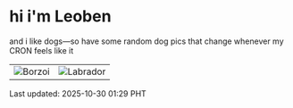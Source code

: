 # hi i'm Leoben

and i like dogs—so have some random dog pics that change whenever my CRON feels like it

|  |  |
|--------|----------|
| ![Borzoi](https://random-dog-vercel.vercel.app/api/random-borzoi?v=1761758959) | ![Labrador](https://random-dog-vercel.vercel.app/api/random-labrador?v=1761758959) |

Last updated: 2025-10-30 01:29 PHT
